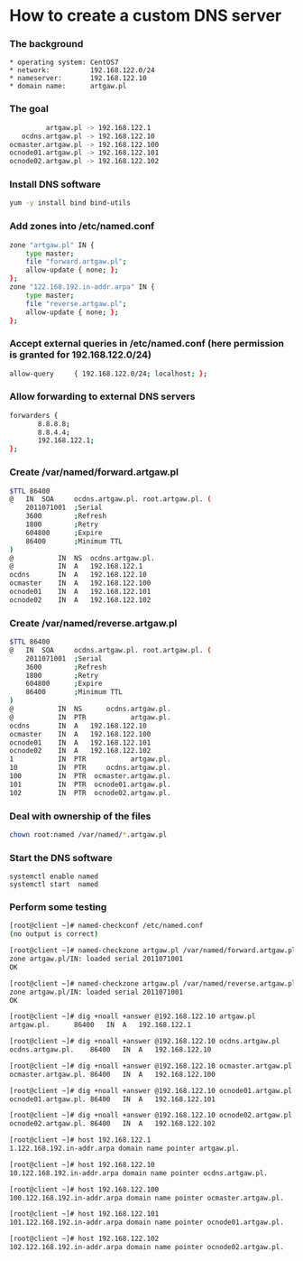 # How to create a custom DNS server
### The background
```
* operating system: CentOS7
* network:          192.168.122.0/24
* nameserver:       192.168.122.10
* domain name:      artgaw.pl 
```
### The goal
```sh
         artgaw.pl -> 192.168.122.1
   ocdns.artgaw.pl -> 192.168.122.10
ocmaster.artgaw.pl -> 192.168.122.100
ocnode01.artgaw.pl -> 192.168.122.101
ocnode02.artgaw.pl -> 192.168.122.102
```
### Install DNS software
```bash
yum -y install bind bind-utils
```
### Add zones into /etc/named.conf
```bash
zone "artgaw.pl" IN {
    type master;
    file "forward.artgaw.pl";
    allow-update { none; };
};
zone "122.168.192.in-addr.arpa" IN {
    type master;
    file "reverse.artgaw.pl";
    allow-update { none; };
};
```
### Accept external queries in /etc/named.conf (here permission is granted for 192.168.122.0/24)
```bash
allow-query     { 192.168.122.0/24; localhost; };
```
### Allow forwarding to external DNS servers
```bash
forwarders {
       8.8.8.8;
       8.8.4.4;
       192.168.122.1;
};
```
### Create /var/named/forward.artgaw.pl
```bash
$TTL 86400
@   IN  SOA     ocdns.artgaw.pl. root.artgaw.pl. (
    2011071001  ;Serial
    3600        ;Refresh
    1800        ;Retry
    604800      ;Expire
    86400       ;Minimum TTL
)
@           IN  NS  ocdns.artgaw.pl.
@           IN  A   192.168.122.1
ocdns       IN  A   192.168.122.10
ocmaster    IN  A   192.168.122.100
ocnode01    IN  A   192.168.122.101
ocnode02    IN  A   192.168.122.102
```
### Create /var/named/reverse.artgaw.pl
```bash
$TTL 86400
@   IN  SOA     ocdns.artgaw.pl. root.artgaw.pl. (
    2011071001  ;Serial
    3600        ;Refresh
    1800        ;Retry
    604800      ;Expire
    86400       ;Minimum TTL
)
@           IN  NS      ocdns.artgaw.pl.
@           IN  PTR           artgaw.pl.
ocdns       IN  A   192.168.122.10
ocmaster    IN  A   192.168.122.100
ocnode01    IN  A   192.168.122.101
ocnode02    IN  A   192.168.122.102
1           IN  PTR           artgaw.pl.
10          IN  PTR     ocdns.artgaw.pl.
100         IN  PTR  ocmaster.artgaw.pl.
101         IN  PTR  ocnode01.artgaw.pl.
102         IN  PTR  ocnode02.artgaw.pl.

```
### Deal with ownership of the files
```bash
chown root:named /var/named/*.artgaw.pl
```
### Start the DNS software
```
systemctl enable named
systemctl start  named
```
### Perform some testing
```bash
[root@client ~]# named-checkconf /etc/named.conf
(no output is correct)

[root@client ~]# named-checkzone artgaw.pl /var/named/forward.artgaw.pl 
zone artgaw.pl/IN: loaded serial 2011071001
OK

[root@client ~]# named-checkzone artgaw.pl /var/named/reverse.artgaw.pl 
zone artgaw.pl/IN: loaded serial 2011071001
OK
```
```bash
[root@client ~]# dig +noall +answer @192.168.122.10 artgaw.pl
artgaw.pl.		86400	IN	A	192.168.122.1

[root@client ~]# dig +noall +answer @192.168.122.10 ocdns.artgaw.pl
ocdns.artgaw.pl.	86400	IN	A	192.168.122.10

[root@client ~]# dig +noall +answer @192.168.122.10 ocmaster.artgaw.pl
ocmaster.artgaw.pl.	86400	IN	A	192.168.122.100

[root@client ~]# dig +noall +answer @192.168.122.10 ocnode01.artgaw.pl
ocnode01.artgaw.pl.	86400	IN	A	192.168.122.101

[root@client ~]# dig +noall +answer @192.168.122.10 ocnode02.artgaw.pl
ocnode02.artgaw.pl.	86400	IN	A	192.168.122.102
```
```bash
[root@client ~]# host 192.168.122.1
1.122.168.192.in-addr.arpa domain name pointer artgaw.pl.

[root@client ~]# host 192.168.122.10
10.122.168.192.in-addr.arpa domain name pointer ocdns.artgaw.pl.

[root@client ~]# host 192.168.122.100
100.122.168.192.in-addr.arpa domain name pointer ocmaster.artgaw.pl.

[root@client ~]# host 192.168.122.101
101.122.168.192.in-addr.arpa domain name pointer ocnode01.artgaw.pl.

[root@client ~]# host 192.168.122.102
102.122.168.192.in-addr.arpa domain name pointer ocnode02.artgaw.pl.
```
